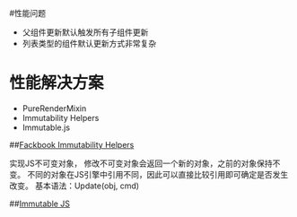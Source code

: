 #性能问题
- 父组件更新默认触发所有子组件更新
- 列表类型的组件默认更新方式非常复杂


# 性能解决方案

- PureRenderMixin
- Immutability Helpers
- Immutable.js

##[Fackbook Immutability Helpers](http://facebook.github.io/react/docs/update.html)

实现JS不可变对象， 修改不可变对象会返回一个新的对象，之前的对象保持不变。
不同的对象在JS引擎中引用不同，因此可以直接比较引用即可确定是否发生改变。 
基本语法：Update(obj, cmd) 


##[Immutable JS](https://facebook.github.io/immutable-js/docs)
